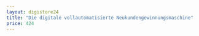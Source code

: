 ```yaml
---
layout: digistore24
title: "Die digitale vollautomatisierte Neukundengewinnungsmaschine"
price: 424
---
```

